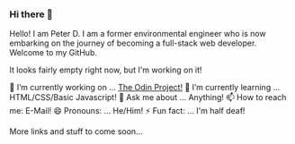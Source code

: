 ### Hi there 👋

Hello! I am Peter D. I am a former environmental engineer who is now embarking on the journey of becoming a full-stack web developer. Welcome to my GitHub.

It looks fairly empty right now, but I'm working on it! 

🔭 I’m currently working on ... [The Odin Project!]([url](https://www.theodinproject.com/))
🌱 I’m currently learning ... HTML/CSS/Basic Javascript!
💬 Ask me about ... Anything!
📫 How to reach me: E-Mail!
😄 Pronouns: ... He/Him!
⚡ Fun fact: ... I'm half deaf!

More links and stuff to come soon...
<!--
**Nogiback/Nogiback** is a ✨ _special_ ✨ repository because its `README.md` (this file) appears on your GitHub profile.

Here are some ideas to get you started:

- 🔭 I’m currently working on ...
- 🌱 I’m currently learning ...
- 👯 I’m looking to collaborate on ...
- 🤔 I’m looking for help with ...
- 💬 Ask me about ...
- 📫 How to reach me: ...
- 😄 Pronouns: ...
- ⚡ Fun fact: ...
-->
